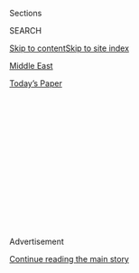 <div id="app">

<div>

<div>

<div>

<div class="NYTAppHideMasthead css-1q2w90k e1suatyy0">

<div class="section css-ui9rw0 e1suatyy2">

<div class="css-eph4ug er09x8g0">

<div class="css-6n7j50">

</div>

<span class="css-1dv1kvn">Sections</span>

<div class="css-10488qs">

<span class="css-1dv1kvn">SEARCH</span>

</div>

[Skip to content](#site-content)[Skip to site index](#site-index)

</div>

<div id="masthead-section-label" class="css-1wr3we4 eaxe0e00">

[Middle
East](https://www.nytimes3xbfgragh.onion/section/world/middleeast)

</div>

<div class="css-10698na e1huz5gh0">

</div>

</div>

<div id="masthead-bar-one" class="section hasLinks css-15hmgas e1csuq9d3">

<div class="css-uqyvli e1csuq9d0">

</div>

<div class="css-1uqjmks e1csuq9d1">

</div>

<div class="css-9e9ivx">

[](https://myaccount.nytimes3xbfgragh.onion/auth/login?response_type=cookie&client_id=vi)

</div>

<div class="css-1bvtpon e1csuq9d2">

[Today’s
Paper](https://www.nytimes3xbfgragh.onion/section/todayspaper)

</div>

</div>

</div>

</div>

<div data-aria-hidden="false">

<div id="site-content" data-role="main">

<div>

<div class="css-1aor85t" style="opacity:0.000000001;z-index:-1;visibility:hidden">

<div class="css-1hqnpie">

<div class="css-epjblv">

<span class="css-17xtcya">[Middle
East](/section/world/middleeast)</span><span class="css-x15j1o">|</span><span class="css-fwqvlz">What
We Know About the Explosions in Beirut,
Lebanon</span>

</div>

<div class="css-k008qs">

<div class="css-1iwv8en">

<span class="css-18z7m18"></span>

<div>

</div>

</div>

<span class="css-1n6z4y">https://nyti.ms/33qudRi</span>

<div class="css-1705lsu">

<div class="css-4xjgmj">

<div class="css-4skfbu" data-role="toolbar" data-aria-label="Social Media Share buttons, Save button, and Comments Panel with current comment count" data-testid="share-tools">

  - 
  - 
  - 
  - 
    
    <div class="css-6n7j50">
    
    </div>

  - 
  - 

</div>

</div>

</div>

</div>

</div>

</div>

<div id="NYT_TOP_BANNER_REGION" class="css-13pd83m">

</div>

<div id="top-wrapper" class="css-1sy8kpn">

<div id="top-slug" class="css-l9onyx">

Advertisement

</div>

[Continue reading the main
story](#after-top)

<div class="ad top-wrapper" style="text-align:center;height:100%;display:block;min-height:250px">

<div id="top" class="place-ad" data-position="top" data-size-key="top">

</div>

</div>

<div id="after-top">

</div>

</div>

<div>

<div id="sponsor-wrapper" class="css-1hyfx7x">

<div id="sponsor-slug" class="css-19vbshk">

Supported by

</div>

[Continue reading the main
story](#after-sponsor)

<div id="sponsor" class="ad sponsor-wrapper" style="text-align:center;height:100%;display:block">

</div>

<div id="after-sponsor">

</div>

</div>

<div class="css-186x18t">

</div>

<div class="css-1vkm6nb ehdk2mb0">

# What We Know About the Explosions in Beirut, Lebanon

</div>

Dozens are dead and thousands hurt. The cause is unclear but the
government said “highly explosive materials” had been stored at the
blast scene in the Lebanese capital.

<div class="css-18e8msd">

<div class="css-pdw9fk epjyd6m0">

<div class="css-1txwxcy ey68jwv0" data-aria-hidden="true">

[![Ben
Hubbard](https://static01.graylady3jvrrxbe.onion/images/2018/10/10/multimedia/author-ben-hubbard/author-ben-hubbard-thumbLarge.png
"Ben Hubbard")](https://www.nytimes3xbfgragh.onion/by/ben-hubbard)[![Maria
Abi-Habib](https://static01.graylady3jvrrxbe.onion/images/2018/10/08/multimedia/author-maria-abi-habib/author-maria-abi-habib-thumbLarge.png
"Maria Abi-Habib")](https://www.nytimes3xbfgragh.onion/by/maria-abi-habib)

</div>

<div class="css-1baulvz">

By [<span class="css-1baulvz" itemprop="name">Ben
Hubbard</span>](https://www.nytimes3xbfgragh.onion/by/ben-hubbard) and
[<span class="css-1baulvz last-byline" itemprop="name">Maria
Abi-Habib</span>](https://www.nytimes3xbfgragh.onion/by/maria-abi-habib)

</div>

</div>

  - 
    
    <div class="css-ld3wwf e16638kd2">
    
    Aug. 4,
    2020
    
    </div>

  - 
    
    <div class="css-4xjgmj">
    
    <div class="css-d8bdto" data-role="toolbar" data-aria-label="Social Media Share buttons, Save button, and Comments Panel with current comment count" data-testid="share-tools">
    
      - 
      - 
      - 
      - 
        
        <div class="css-6n7j50">
        
        </div>
    
      - 
      - 
    
    </div>
    
    </div>

</div>

</div>

<div class="section meteredContent css-1r7ky0e" name="articleBody" itemprop="articleBody">

<div class="css-19qgada">

### Here’s what we know:

  - [More than 70 are dead, the health ministry said.](#link-2e7a9219)
  - [A huge cache of ammonium nitrate, an explosive compound, had been
    stored at the blast site.](#link-1971293e)
  - [A smaller explosion was followed by a much larger
    one.](#link-12ef1c10)
  - [I was bloodied and dazed. Beirut strangers treated me like a
    friend.](#link-1fdae9ed)
  - [Health facilities were badly damaged at the moment they were most
    needed.](#link-777231d6)
  - [The explosion hit the waterfront, near several important
    buildings.](#link-1202af77)
  - [The blast stirred memories of war in a city that had been
    relatively calm in recent years.](#link-3a2e264f)

</div>

![<span class="css-16f3y1r e13ogyst0">Videos captured the toll of the
deadly blast in Beirut that killed dozens of people and injured
thousands.</span><span class="css-cch8ym"><span class="css-1dv1kvn">Credit</span><span class="css-cnj6d5 e1z0qqy90" itemprop="copyrightHolder"><span class="css-1ly73wi e1tej78p0">Credit...</span><span>Wael
Hamzeh/EPA, via
Shutterstock</span></span></span>](https://static01.graylady3jvrrxbe.onion/images/2020/08/05/world/04lebanon-vidcover/04lebanon-vidcover-videoSixteenByNine3000.jpg)

<div class="css-1fanzo5 StoryBodyCompanionColumn">

<div class="css-53u6y8">

## More than 70 are dead, the health ministry said.

Lebanon’s health ministry said that at least 78 people had died and
4,000 suffered injuries in the
[explosions](https://www.nytimes3xbfgragh.onion/2020/08/04/world/middleeast/lebanon-explosion-beirut.html)
and fire that shook
[Beirut](https://www.nytimes3xbfgragh.onion/2020/08/04/world/middleeast/lebanon-explosion-beirut.html)
on Tuesday.

The numbers climbed steadily through the day, and with the wounded still
streaming into hospitals and the search for missing people underway,
they were likely to go higher still.

The secretary-general of the Kataeb political party, Nizar Najarian, was
killed in the blast, and among those injured was Kamal Hayek, the
chairman of the state-owned electricity company, who was in critical
condition, the news agency
reported.

</div>

</div>

<div class="css-1sngw6j">

[](https://www.nytimes3xbfgragh.onion/interactive/2020/08/04/world/middleeast/beirut-explosion-damage.html)

<div class="css-1eoytci">

![](https://static01.graylady3jvrrxbe.onion/images/2020/08/04/us/beirut-explosion-damage-promo-1596586440536/beirut-explosion-damage-promo-1596586440536-articleLarge-v2.jpg)

</div>

<div class="css-1rha1bf">

## Mapping the Damage From the Beirut Explosions

Damage was seen at least two miles from the explosions, encompassing an
area with more than 750,000 residents.

</div>

</div>

<div class="css-1fanzo5 StoryBodyCompanionColumn">

<div class="css-53u6y8">

Videos of the aftermath posted online showed wounded people bleeding
amid the dust and rubble, and damage where flying debris had punched
holes in walls and furniture. On social media, people reported damage to
homes and cars far from the port.

The Lebanese Red Cross said that every available ambulance from North
Lebanon, Bekaa and South Lebanon was being dispatched to Beirut to help
patients.

Hospitals were so overwhelmed that they were turning wounded people
away, including the American University Hospital. Patients were
transported to hospitals outside Beirut because those in the city were
at capacity.

</div>

</div>

<div>

</div>

<div class="css-1fanzo5 StoryBodyCompanionColumn">

<div class="css-53u6y8">

Public Health Minister Hamad Hassan announced that his ministry would
cover the costs of treating the wounded at hospitals, the National News
Agency reported. It said the decision covered both hospitals that have
contracts with the ministry as well as those that don’t.

Prime Minister Hassan Diab announced that Wednesday would be a national
day of mourning, the National News Agency reported. The Lebanese
presidency said on Twitter that President Michel Aoun had instructed the
military to aid in the response, and called an emergency meeting of the
Supreme Defense Council, which declared Beirut a disaster
area.

## A huge cache of ammonium nitrate, an explosive compound, had been stored at the blast site.

</div>

</div>

<div class="css-79elbk" data-testid="photoviewer-wrapper">

<div class="css-z3e15g" data-testid="photoviewer-wrapper-hidden">

</div>

<div class="css-1a48zt4 ehw59r15" data-testid="photoviewer-children">

![<span class="css-16f3y1r e13ogyst0" data-aria-hidden="true">Firefighters
trying to extinguish flames in the port of
Beirut.</span><span class="css-cnj6d5 e1z0qqy90" itemprop="copyrightHolder"><span class="css-1ly73wi e1tej78p0">Credit...</span><span>Mohamed
Azakir/Reuters</span></span>](https://static01.graylady3jvrrxbe.onion/images/2020/08/04/world/04lebanon6/merlin_175303926_4f704a95-e36c-43c2-917e-8280c64135f2-articleLarge.jpg?quality=75&auto=webp&disable=upscale)

</div>

</div>

<div class="css-1fanzo5 StoryBodyCompanionColumn">

<div class="css-53u6y8">

A large cache of explosive material seized by the government years ago
was stored where the explosions occurred, according to top Lebanese
officials — specifically ammonium nitrate, commonly used in both
fertilizer and bombs.

Accidental detonation of ammonium nitrate has caused a number of deadly
industrial accidents, including the worst in United States history: In
1947, a ship carrying ammonium nitrate caught fire and exploded in the
harbor of Texas City, Texas, starting a chain reaction of blasts and
blazes that killed 581 people.

The chemical has also been the primary ingredient in bombs used in
several terrorist attacks, including the destruction of the federal
office building in Oklahoma City in 1995, which killed 168 people.

In a televised statement, an official of the Lebanese Higher Defense
Council quoted Prime Minister Diab as saying: “I will not relax until we
find the responsible party for what happened, hold it accountable and
apply the most serious punishments against it because it isn’t
acceptable that a shipment of ammonium nitrate — estimated to be 2,750
tons — was in a depot for the past six years without precautionary
measures being taken.”

Hours earlier, Maj. Gen. Abbas Ibrahim, the head of Lebanon’s general
security service, had said that “highly explosive materials” were stored
at the site, which Mr. Aoun then confirmed. At first, neither of them
said what those materials were, but General Ibrahim warned against
getting “ahead of the investigation” and speculating about a terrorist
act.

American military leaders “seem to think it was an attack,” President
Trump told reporters at the White House, which was at odds with what
Lebanese officials said. “It was a bomb of some kind.”

Mr. Diab, the prime minister, said in a televised statement, “Facts on
this dangerous depot, which has existed since 2014 or the past six
years, will be announced.”

“What happened today will not come to pass without accountability,” Mr.
Diab said. “Those responsible will pay a price for this catastrophe.” he
said. “This is a promise to the martyrs and wounded people. This is a
national commitment.”

</div>

</div>

<div>

</div>

<div class="css-1fanzo5 StoryBodyCompanionColumn">

<div class="css-53u6y8">

The explosions on Tuesday were preceded by a fire at a warehouse at
Beirut’s port, [according to Lebanon’s National News
Agency](http://nna-leb.gov.lb/en/show-news/118492/Fire-breaks-out-in-warehouse-at-Port-of-Beirut-causes-major-explosion).

There were local reports that the warehouse contained fireworks, and in
several videos posted online, colored flashes could be seen in the dark
smoke rising from the fire, just before the major explosion.

The governor of Beirut, Marwan Abboud, speaking on television, could not
say what had caused the explosion. Breaking into tears, he called it a
national
catastrophe.

## A smaller explosion was followed by a much larger one.

</div>

</div>

<div class="css-79elbk" data-testid="photoviewer-wrapper">

<div class="css-z3e15g" data-testid="photoviewer-wrapper-hidden">

</div>

<div class="css-1a48zt4 ehw59r15" data-testid="photoviewer-children">

<div class="css-1xdhyk6 erfvjey0">

<span class="css-1ly73wi e1tej78p0">Image</span>

<div class="css-zjzyr8">

<div data-testid="lazyimage-container" style="height:251.33333333333331px">

</div>

</div>

</div>

<span class="css-16f3y1r e13ogyst0" data-aria-hidden="true">Smoke rising
from the scene of an explosion in Beirut on
Tuesday.</span><span class="css-cnj6d5 e1z0qqy90" itemprop="copyrightHolder"><span class="css-1ly73wi e1tej78p0">Credit...</span><span>Anwar
Amro/Agence France-Presse — Getty Images</span></span>

</div>

</div>

<div class="css-1fanzo5 StoryBodyCompanionColumn">

<div class="css-53u6y8">

Two explosions shook Beirut — the second one much larger than the first,
carrying enough force to overturn cars, damage and shake buildings
across the city and strew, debris over a wide area.

The larger explosion, at 6:08 p.m., blew out the glass from balconies
and windows of buildings several miles away from the port and at least
one building collapsed from the force of the blast. One resident said
the streets looked like they were “cobbled in glass.”

Videos posted online showed a shock wave erupting from the second
explosion, knocking people down and enveloping much of the center city
in a cloud of dust and smoke. Cars were overturned and streets were
blocked by debris, forcing many injured people to walk to hospitals.

Flames continued to rise from the rubble well after the explosions, and
a cloud of smoke, tinted pink in the sunset, rose thousands of feet into
the sky.

The larger blast was heard and felt in Cyprus, more than 100 miles away,
and [registered on seismographs at
magnitude 3.3](https://www.emsc-csem.org/Earthquake/earthquake.php?id=882410#summary).

## I was bloodied and dazed. Beirut strangers treated me like a friend.

*Vivian Yee, a correspondent for The New York Times, was at home in
Beiru*t *when two explosions convulsed the city. This is her
first-person account of what happened.*

I was just about to look at a video a friend had sent me on Tuesday
afternoon — “the port seems to be burning,” she said — when my whole
building shook. Uneasily, naïvely, I ran to the window, then back to my
desk to check for news.

Then came a much bigger boom, and the sound itself seemed to splinter.
There was shattered glass flying everywhere. Not thinking but moving, I
ducked under my desk.

When the world stopped cracking open, I couldn’t see at first because of
the blood running down my face. After blinking the blood from my eyes, I
tried to take in the sight of my apartment turned into a demolition
site. My yellow front door had been hurled on top of my dining table. I
couldn’t find my passport, or sturdy shoes.

Later, someone would tell me that Beirut is of her generation, raised
during Lebanon’s 15-year civil war, instinctively ran into their
hallways as soon as they heard the first blast, to escape the glass they
knew would break.

I was not so well-trained, but the Lebanese who would help me in the
hours to come had the steadiness that comes from having lived through
countless previous disasters. Nearly all were strangers, yet they
treated me like a friend.

When I got downstairs, someone passing on a motorbike saw my bloody face
and told me to hop on.

Everyone on the street seemed to be either bleeding from open gashes or
swathed in makeshift bandages — all except one woman in a chic, backless
top leading a small dog on a leash. Only an hour before, we had all been
walking dogs or checking email or grocery shopping. Only an hour before,
there had been no blood.

[*Read more of Ms. Yee’s
account*](https://www.nytimes3xbfgragh.onion/2020/08/04/world/middleeast/beirut-explosion-first-person.html)*.*

## Health facilities were badly damaged at the moment they were most needed.

</div>

</div>

<div class="css-79elbk" data-testid="photoviewer-wrapper">

<div class="css-z3e15g" data-testid="photoviewer-wrapper-hidden">

</div>

<div class="css-1a48zt4 ehw59r15" data-testid="photoviewer-children">

<div class="css-1xdhyk6 erfvjey0">

<span class="css-1ly73wi e1tej78p0">Image</span>

<div class="css-zjzyr8">

<div data-testid="lazyimage-container" style="height:265.5111111111111px">

</div>

</div>

</div>

<span class="css-16f3y1r e13ogyst0" data-aria-hidden="true">Health-care
workers moving an injured man from one hospital to another in Beirut on
Tuesday
night.</span><span class="css-cnj6d5 e1z0qqy90" itemprop="copyrightHolder"><span class="css-1ly73wi e1tej78p0">Credit...</span><span>Nabil
Mounzer/EPA, via Shutterstock</span></span>

</div>

</div>

<div class="css-1fanzo5 StoryBodyCompanionColumn">

<div class="css-53u6y8">

St. George Hospital in central Beirut, one of the city’s biggest, was so
severely damaged that it had to shut down and send patients elsewhere.
Dozens of patients and visitors were wounded by falling debris and
flying glass.

“Every floor of the hospital is damaged,” said Dr. Peter Noun, the chief
of pediatric hematology and oncology. “I didn’t see this even during the
war. It’s a catastrophe.”

The 60-bed Bikhazi Medical Group hospital treated 500 patients in the
hours after the blast, despite extensive damage, said Rima Azar, the
hospital director and co-owner. One woman was already dead when she was
brought in.

“The hospital has lots of cracked glass, the door to entrance of the
hospital is completely shattered,” Ms. Azar said. “The full ceiling fell
on some patients in some rooms. The pressure was horrific. We heard a
boom, then everything was shaking.”

Health care workers worried about the fate of one of the country’s main
vaccine and medication stockpiles, in the Karantina warehouse near the
port. They said hundreds of thousands of doses, used to supply health
centers across Lebanon, were stored on tall shelves in the warehouse, in
an area where other buildings were badly damaged.

Inside St. George Hospital, about six-tenths of a mile from the
explosion, “everything just fell down, the windows destroyed, the
ceiling in pieces,” Dr. Noun said. Several of his patients — children
with cancer — and their family members were among the injured.

Two parents of his patients were in critical condition, Dr. Noun said.
Shards of glass from a shattered window ripped into the face and body of
one of them, a father who was visiting his child. The man was intubated
and in critical condition at another hospital, Dr. Noun said.

He said the parents of four children being treated for cancer were so
panicked they grabbed their children, pulled out their intravenous
needles and bundled them into their cars, headed to other hospitals or
even went home.

A voice recording from Dr. Joseph Haddad of St. George Hospital was
shared with other doctors across Lebanon, who forwarded it to The New
York Times. In a follow-up phone call Dr. Haddad, director of intensive
care at the hospital, confirmed the recording’s authenticity.

“My friends, my friends. This is Joseph Haddad calling you from St.
George Hospital. There is no St. George Hospital anymore. It’s fallen,
it’s on the floor,” Dr. Haddad says, as broken glass is heard crackling
underfoot. “It’s all destroyed. All of it. Pray to God, pray to
God.”

## The explosion hit the waterfront, near several important buildings.

</div>

</div>

<div class="css-79elbk" data-testid="photoviewer-wrapper">

<div class="css-z3e15g" data-testid="photoviewer-wrapper-hidden">

</div>

<div class="css-1a48zt4 ehw59r15" data-testid="photoviewer-children">

<div class="css-1xdhyk6 erfvjey0">

<span class="css-1ly73wi e1tej78p0">Image</span>

<div class="css-zjzyr8">

<div data-testid="lazyimage-container" style="height:257.77777777777777px">

</div>

</div>

</div>

<span class="css-16f3y1r e13ogyst0" data-aria-hidden="true">Wreckage
from the explosion at the port in Beirut on
Tuesday.</span><span class="css-cnj6d5 e1z0qqy90" itemprop="copyrightHolder"><span class="css-1ly73wi e1tej78p0">Credit...</span><span>Mohamed
Azakir/Reuters</span></span>

</div>

</div>

<div class="css-1fanzo5 StoryBodyCompanionColumn">

<div class="css-53u6y8">

The explosions hit Beirut’s northern, industrial waterfront, little more
than a mile away from the Grand Serail palace, where Lebanon’s prime
minister is based. Many landmarks, including hospitals, mosques,
churches and universities are nearby.

They erupted next to a tall building called Beirut Port Silos, at or
near a structure identified on maps as a warehouse. Videos showed only
twisted metal and chunks of concrete where that warehouse had been, some
of it identifiable as the remains of trucks and shipping
containers.

## The blast stirred memories of war in a city that had been relatively calm in recent years.

</div>

</div>

<div class="css-79elbk" data-testid="photoviewer-wrapper">

<div class="css-z3e15g" data-testid="photoviewer-wrapper-hidden">

</div>

<div class="css-1a48zt4 ehw59r15" data-testid="photoviewer-children">

<div class="css-1xdhyk6 erfvjey0">

<span class="css-1ly73wi e1tej78p0">Image</span>

<div class="css-zjzyr8">

<div data-testid="lazyimage-container" style="height:257.77777777777777px">

</div>

</div>

</div>

<span class="css-16f3y1r e13ogyst0" data-aria-hidden="true">Running
through the streets in Beirut after the explosion on
Tuesday.</span><span class="css-cnj6d5 e1z0qqy90" itemprop="copyrightHolder"><span class="css-1ly73wi e1tej78p0">Credit...</span><span>Hassan
Ammar/Associated Press</span></span>

</div>

</div>

<div class="css-1fanzo5 StoryBodyCompanionColumn">

<div class="css-53u6y8">

The severity of the explosions recalled the days when bombings and
mayhem were a regular fact of life in Beirut, both during its 1975-1990
civil war and its aftermath, including sporadic conflicts between Israel
and Hezbollah.

Among the worst were in 1983, when a [suicide attack on the United
States
Embassy](https://www.history.com/this-day-in-history/suicide-bomber-destroys-u-s-embassy-in-beirut)
killed 63 people in April, and [bombing in
October](https://www.history.com/this-day-in-history/beirut-barracks-blown-up)
on the headquarters of international peacekeepers killed 241 U.S.
Marines and 58 French troops. The attack on the Marines, the worst loss
for them since the invasion of Iwo Jima in World War II, was blamed by
American officials on Hezbollah, which the United States, Israel and a
number of other countries consider a terrorist organization.

Another bombing in Lebanon upended Middle East politics in February of
2005, when Rafik Hariri, a former prime minister, was killed along with
21 others by a car bombing of his motorcade.

The attack was blamed by many on Hezbollah, a Shiite militia and
political party, and its ally, Syria, which had deployed troops in
Lebanon for nearly three decades. Under enormous pressure, the [Syrians
withdrew from
Lebanon](https://www.nytimes3xbfgragh.onion/2005/04/26/international/middleeast/syrian-troops-leave-lebanon-after-29year-occupation.html)
two months later, though they retained close ties to Hezbollah.

A United Nations-backed tribunal at The Hague has been trying four
operatives of Hezbollah, which is now part of Lebanon’s government, in
absentia for the Hariri assassination [and is due to render a verdict
this
Friday.](https://www.reuters.com/article/us-lebanon-tribunal-hariri/crisis-weary-lebanon-braces-for-hariri-tribunal-verdict-idUSKCN2500JU)

In the summer of 2006, Israel and Hezbollah engaged in a 34-day war
[that, according to a tally by Human Rights
Watch,](https://www.hrw.org/report/2007/09/05/why-they-died/civilian-casualties-lebanon-during-2006-war#)left
more than 1,100 Lebanese and at least 55 Israelis dead, most of them
civilians.

But if the explosions on Tuesday were intentional, they would shatter a
prolonged stretch of relative calm in the Lebanese capital. An Israeli
intelligence official denied any Israeli involvement in the incident.

Less than a week ago, Israel said it had thwarted a raid by a “terrorist
squad” from Hezbollah, the Shiite group that is part of Lebanon’s
government, in a disputed border area. Israeli military officials said
there was an exchange of gunfire, which Hezbollah denied. Israeli
military officials say Hezbollah has planted many rockets in southern
Lebanon that could threaten northern Israel.

But in recent years, the longtime enemies have sought to avoid another
war. Hezbollah has refrained from killing Israelis while Israel has
largely avoided killing Hezbollah fighters in Syria, where they are
fighting on the Syrian government’s
side.

## Assessing the toll, a political party waits to learn whether it was malice or neglect.

</div>

</div>

<div class="css-79elbk" data-testid="photoviewer-wrapper">

<div class="css-z3e15g" data-testid="photoviewer-wrapper-hidden">

</div>

<div class="css-1a48zt4 ehw59r15" data-testid="photoviewer-children">

<div class="css-1xdhyk6 erfvjey0">

<span class="css-1ly73wi e1tej78p0">Image</span>

<div class="css-zjzyr8">

<div data-testid="lazyimage-container" style="height:257.77777777777777px">

</div>

</div>

</div>

<span class="css-16f3y1r e13ogyst0" data-aria-hidden="true">The
devastation near the port in Beirut on
Tuesday.</span><span class="css-cnj6d5 e1z0qqy90" itemprop="copyrightHolder"><span class="css-1ly73wi e1tej78p0">Credit...</span><span>Agence
France-Presse — Getty Images</span></span>

</div>

</div>

<div class="css-1fanzo5 StoryBodyCompanionColumn">

<div class="css-53u6y8">

When the explosion struck, meetings were in full swing less than a mile
away, at the hillside headquarters of the Kataeb Party, a Christian
political group that was once one of Lebanon’s most powerful.

The blast shook the building so badly that party members thought a bomb
had gone off inside. As they collected their nerves and their
belongings, they saw that the party’s general secretary, Nazar Najarian,
had been wounded by falling debris. Mr. Najarian, known by the nickname
Nazo, died of his injuries.

“He had been through explosions, assassination attempts, wars with the
Palestinians and Syrians, Nazo saw it all,” said [Elias
Hankach](https://www.facebookcorewwwi.onion/EliasHankach2018/), a Kataeb
parliamentarian. “Our headquarters looks like a bomb went off inside.
The inside is a mess, it’s madness.”

He said the party was waiting for clarity on whether the blast was an
attack, the kind of crude tool used for decades to shape Lebanon’s
political landscape, or just an accident resulting from mismanagement.
If it turned out to be accidental, he said, then the disaster is not
particularly surprising, the product of “cumulative nonchalance at all
levels.”

“Whether you talk about the economy, safety standards, the port, the
corruption — none of the country’s issues have had a serious attempt at
resolution,” Mr. Hankach said. “We are living in this doomed management
of the country.”

Ben Hubbard reported from Beirut, and Maria Abi-Habib from Los Angeles.
Nada Rashwan contributed reporting from Cairo, Alan Yuhas from
Philadelphia, Adam Rasgon and Ronen Bergman from Tel Aviv, Rick
Gladstone from Eastham, Mass., and Richard Pérez-Peña from New York.

</div>

</div>

</div>

<div>

</div>

<div>

</div>

<div>

</div>

<div>

<div id="bottom-wrapper" class="css-1ede5it">

<div id="bottom-slug" class="css-l9onyx">

Advertisement

</div>

[Continue reading the main
story](#after-bottom)

<div id="bottom" class="ad bottom-wrapper" style="text-align:center;height:100%;display:block;min-height:90px">

</div>

<div id="after-bottom">

</div>

</div>

</div>

</div>

</div>

## Site Index

<div>

</div>

## Site Information Navigation

  - [© <span>2020</span> <span>The New York Times
    Company</span>](https://help.nytimes3xbfgragh.onion/hc/en-us/articles/115014792127-Copyright-notice)

<!-- end list -->

  - [NYTCo](https://www.nytco.com/)
  - [Contact
    Us](https://help.nytimes3xbfgragh.onion/hc/en-us/articles/115015385887-Contact-Us)
  - [Work with us](https://www.nytco.com/careers/)
  - [Advertise](https://nytmediakit.com/)
  - [T Brand Studio](http://www.tbrandstudio.com/)
  - [Your Ad
    Choices](https://www.nytimes3xbfgragh.onion/privacy/cookie-policy#how-do-i-manage-trackers)
  - [Privacy](https://www.nytimes3xbfgragh.onion/privacy)
  - [Terms of
    Service](https://help.nytimes3xbfgragh.onion/hc/en-us/articles/115014893428-Terms-of-service)
  - [Terms of
    Sale](https://help.nytimes3xbfgragh.onion/hc/en-us/articles/115014893968-Terms-of-sale)
  - [Site
    Map](https://spiderbites.nytimes3xbfgragh.onion)
  - [Help](https://help.nytimes3xbfgragh.onion/hc/en-us)
  - [Subscriptions](https://www.nytimes3xbfgragh.onion/subscription?campaignId=37WXW)

</div>

</div>

</div>

</div>
